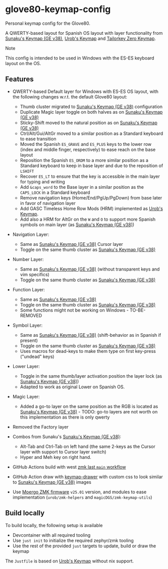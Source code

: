 # glove80-keymap-config

Personal keymap config for the Glove80.

A QWERTY-based layout for Spanish OS layout with layer functionality from [Sunaku's Keymap (GE v38)], [Urob's Keymap] and [Tailorkey Zero Keymap].

> [!NOTE]
> This config is intended to be used in Windows with the ES-ES keyboard layout on the OS.

## Features

- QWERTY-based Default layer for Windows with ES-ES OS layout, with the following changes w.r.t. the default Glove80 layout:

  - Thumb cluster migrated to [Sunaku's Keymap (GE v38)] configuration
  - Duplicate Magic layer toggle on both halves as on [Sunaku's Keymap (GE v38)]
  - Sticky-Shift moved to the natural position as on [Sunaku's Keymap (GE v38)]
  - Ctrl/Alt/Gui/AltGr moved to a similar position as a Standard keyboard to ease transition
  - Moved the Spanish `ES_GRAVE` and `ES_PLUS` keys to the lower row (index and middle finger, respectively) to ease reach on the base layout
  - Reposition the Spanish `ES_ORDM` to a more similar position as a Standard keyboard to keep in base layer and due to the reposition of `LSHIFT`
  - Recover `ES_LT` to ensure that the key is accessible in the main layer for typing and writing
  - Add `&caps_word` to the Base layer in a similar position as the `CAPS_LOCK` in a Standard keyboard
  - Remove navigation keys (Home/End/PgUp/PgDown) from base later in favor of navigation layer
  - Add GASC Timeless Home Row Mods (HRM) implemented as [Urob's Keymap].
  - Add also a HRM for AltGr on the `W` and `O` to support more Spanish symbols on main layer (as [Sunaku's Keymap (GE v38)])

- Navigation Layer:

  - Same as [Sunaku's Keymap (GE v38)] Cursor layer
  - Toggle on the same thumb cluster as [Sunaku's Keymap (GE v38)]

- Number Layer:

  - Same as [Sunaku's Keymap (GE v38)] (without transparent keys and vim specifics)
  - Toggle on the same thumb cluster as [Sunaku's Keymap (GE v38)]

- Function Layer:

  - Same as [Sunaku's Keymap (GE v38)]
  - Toggle on the same thumb cluster as [Sunaku's Keymap (GE v38)]
  - Some functions might not be working on Windows - TO-BE-REMOVED

- Symbol Layer:

  - Same as [Sunaku's Keymap (GE v38)] (shift-behavior as in Spanish if present)
  - Toggle on the same thumb cluster as [Sunaku's Keymap (GE v38)]
  - Uses macros for dead-keys to make them type on first key-press ("undead" keys)

- Lower Layer:

  - Toggle in the same thumb/layer activation position the layer lock (as [Sunaku's Keymap (GE v38)])
  - Adapted to work as original Lower on Spanish OS.

- Magic Layer:

  - Added a go-to layer on the same position as the RGB is located as [Sunaku's Keymap (GE v38)] - TODO: go-to layers are not worth on this implementation as there is only qwerty

- Removed the Factory layer

- Combos from Sunaku's [Sunaku's Keymap (GE v38)]:

  - Alt-Tab and Ctrl-Tab on left hand (the same 2-keys as the Cursor layer with support to Cursor layer switch)
  - Hyper and Meh key on right hand.

- GitHub Actions build with west [zmk last `main` workflow](https://github.com/zmkfirmware/zmk/blob/main/.github/workflows/build.yml)
- GitHub Action draw with [keymap-drawer](https://github.com/caksoylar/keymap-drawer) with custom css to look similar to [Sunaku's Keymap (GE v38)] images
- Use [Moergo ZMK firmware](https://github.com/moergo-sc/zmk) `v25.01` version, and modules to ease implementation (`urob/zmk-helpers` and `magicDGS/zmk-keymap-utils`)

## Build locally

To build locally, the following setup is available

- Devcontainer with all required tooling
- Use `just init` to initialize the required zephyr/zmk tooling
- Use the rest of the provided `just` targets to update, build or draw the keymap

The `Justfile` is based on [Urob's Keymap] without nix support.



[Sunaku's Keymap (GE v38)]: https://github.com/sunaku/glove80-keymaps/tree/v38
[Urob's Keymap]: https://github.com/urob/zmk-config
[Tailorkey Zero Keymap]: https://sites.google.com/view/keyboards/glove80_tailorkey